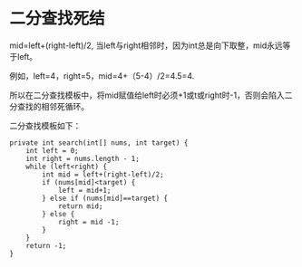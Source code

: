 # 二分查找死结

mid=left+(right-left)/2, 当left与right相邻时，因为int总是向下取整，mid永远等于left。

例如，left=4，right=5，mid=4+（5-4）/2=4.5=4.

所以在二分查找模板中，将mid赋值给left时必须+1或t或right时-1，否则会陷入二分查找的相邻死循环。

二分查找模板如下：

```
private int search(int[] nums, int target) {
    int left = 0;
    int right = nums.length - 1;
    while (left<right) {
        int mid = left+(right-left)/2;
        if (nums[mid]<target) {
            left = mid+1;
        } else if (nums[mid]==target) {
            return mid;
        } else {
            right = mid -1;
        }
    }
    return -1;
}

```

